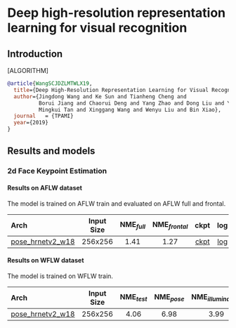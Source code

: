 # Deep high-resolution representation learning for visual recognition

## Introduction

[ALGORITHM]

```bibtex
@article{WangSCJDZLMTWLX19,
  title={Deep High-Resolution Representation Learning for Visual Recognition},
  author={Jingdong Wang and Ke Sun and Tianheng Cheng and
          Borui Jiang and Chaorui Deng and Yang Zhao and Dong Liu and Yadong Mu and
          Mingkui Tan and Xinggang Wang and Wenyu Liu and Bin Xiao},
  journal   = {TPAMI}
  year={2019}
}
```

## Results and models

### 2d Face Keypoint Estimation

#### Results on AFLW dataset

The model is trained on AFLW train and evaluated on AFLW full and frontal.

| Arch  | Input Size | NME<sub>*full*</sub> | NME<sub>*frontal*</sub>  | ckpt | log |
| :-------------- | :-----------: | :------: | :------: |:------: |:------: |
| [pose_hrnetv2_w18](/configs/face/hrnetv2/aflw/hrnetv2_w18_aflw_256x256.py)  | 256x256 | 1.41 | 1.27 | [ckpt](https://download.openmmlab.com/mmpose/face/hrnetv2/hrnetv2_w18_aflw_256x256-f2bbc62b_20210125.pth) | [log](https://download.openmmlab.com/mmpose/face/hrnetv2/hrnetv2_w18_aflw_256x256_20210125.log.json) |

#### Results on WFLW dataset

The model is trained on WFLW train.

| Arch  | Input Size | NME<sub>*test*</sub> | NME<sub>*pose*</sub> | NME<sub>*illumination*</sub> | NME<sub>*occlusion*</sub> | NME<sub>*blur*</sub> | NME<sub>*makeup*</sub> | NME<sub>*expression*</sub> | ckpt | log |
| :-----| :--------: | :------------------: | :------------------: |:---------------------------: |:------------------------: | :------------------: | :--------------: |:-------------------------: |:---: | :---: |
| [pose_hrnetv2_w18](/configs/face/hrnetv2/wflw/hrnetv2_w18_wflw_256x256.py)  | 256x256 | 4.06 | 6.98 | 3.99 | 4.83 | 4.59 | 3.92 | 4.33 | [ckpt](https://download.openmmlab.com/mmpose/face/hrnetv2/hrnetv2_w18_wflw_256x256-2bf032a6_20210125.pth) | [log](https://download.openmmlab.com/mmpose/face/hrnetv2/hrnetv2_w18_wflw_256x256_20210125.log.json) |
